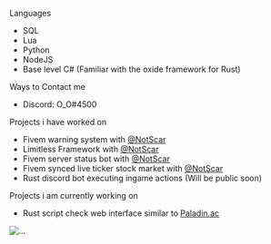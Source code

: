 

Languages

* SQL
* Lua
* Python
* NodeJS
* Base level C# (Familiar with the oxide framework for Rust)

Ways to Contact me

* Discord: O_O#4500

Projects i have worked on
* Fivem warning system with [@NotScar](https://github.com/NotScar)
* Limitless Framework with [@NotScar](https://github.com/NotScar)
* Fivem server status bot with [@NotScar](https://github.com/NotScar)
* Fivem synced live ticker stock market with [@NotScar](https://github.com/NotScar)
* Rust discord bot executing ingame actions (Will be public soon)

Projects i am currently working on

* Rust script check web interface similar to [Paladin.ac](https://paladin.ac/)

![...](https://github-readme-stats.vercel.app/api?username=Mitroxs&show_icons=true&theme=radical&show&count_private=true)
